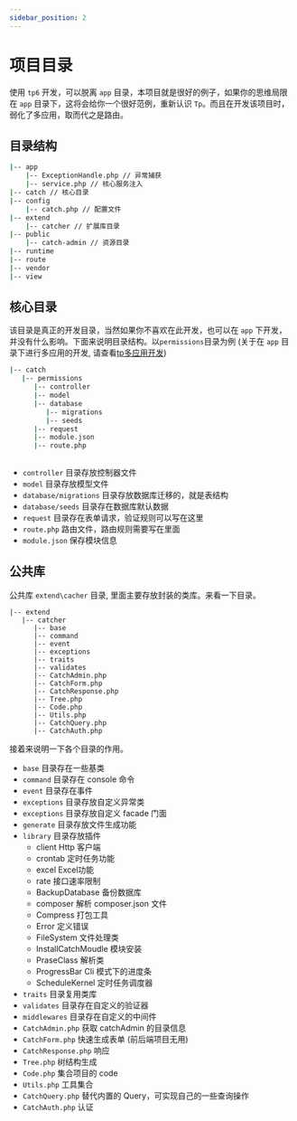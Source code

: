 ```yaml
---
sidebar_position: 2
---
```


# 项目目录
使用 `tp6` 开发，可以脱离 `app` 目录，本项目就是很好的例子，如果你的思维局限在 `app` 目录下，这将会给你一个很好范例，重新认识 `Tp`。而且在开发该项目时，弱化了多应用，取而代之是路由。

## 目录结构
```sh
|-- app
    |-- ExceptionHandle.php // 异常捕获
    |-- service.php // 核心服务注入
|-- catch // 核心目录
|-- config
    |-- catch.php // 配置文件
|-- extend
    |-- catcher // 扩展库目录
|-- public
    |-- catch-admin // 资源目录
|-- runtime
|-- route
|-- vendor
|-- view
```

## 核心目录
该目录是真正的开发目录，当然如果你不喜欢在此开发，也可以在 `app` 下开发，并没有什么影响。下面来说明目录结构。以`permissions`目录为例 (关于在 `app` 目录下进行多应用的开发, 请查看[tp多应用开发](https://www.kancloud.cn/manual/thinkphp6_0/1297876))
```sh
|-- catch
   |-- permissions
      |-- controller
      |-- model
      |-- database
         |-- migrations
         |-- seeds
      |-- request
      |-- module.json
      |-- route.php
      
```
- `controller` 目录存放控制器文件
- `model` 目录存放模型文件
- `database/migrations` 目录存放数据库迁移的，就是表结构
- `database/seeds` 目录存在数据库默认数据
- `request` 目录存在表单请求，验证规则可以写在这里
- `route.php` 路由文件，路由规则需要写在里面
- `module.json` 保存模块信息

## 公共库
公共库 `extend\cacher` 目录, 里面主要存放封装的类库。来看一下目录。
```
|-- extend
   |-- catcher
      |-- base
      |-- command
      |-- event
      |-- exceptions
      |-- traits
      |-- validates
      |-- CatchAdmin.php
      |-- CatchForm.php
      |-- CatchResponse.php
      |-- Tree.php
      |-- Code.php
      |-- Utils.php
      |-- CatchQuery.php
      |-- CatchAuth.php
```
接着来说明一下各个目录的作用。
- `base` 目录存在一些基类
- `command` 目录存在 console 命令
- `event` 目录存在事件
- `exceptions` 目录存放自定义异常类
- `exceptions` 目录存放自定义 facade 门面
- `generate` 目录存放文件生成功能
- `library` 目录存放插件
  - client Http 客户端
  - crontab 定时任务功能
  - excel Excel功能
  - rate 接口速率限制
  - BackupDatabase 备份数据库
  - composer 解析 composer.json 文件
  - Compress 打包工具
  - Error 定义错误
  - FileSystem 文件处理类
  - InstallCatchMoudle 模块安装
  - PraseClass 解析类
  - ProgressBar Cli 模式下的进度条
  - ScheduleKernel 定时任务调度器
- `traits` 目录复用类库
- `validates` 目录存在自定义的验证器
- `middlewares` 目录存在自定义的中间件
- `CatchAdmin.php` 获取 catchAdmin 的目录信息
- `CatchForm.php` 快速生成表单 (前后端项目无用)
- `CatchResponse.php` 响应
- `Tree.php` 树结构生成
- `Code.php` 集合项目的 code
- `Utils.php` 工具集合
- `CatchQuery.php` 替代内置的 Query，可实现自己的一些查询操作
- `CatchAuth.php` 认证